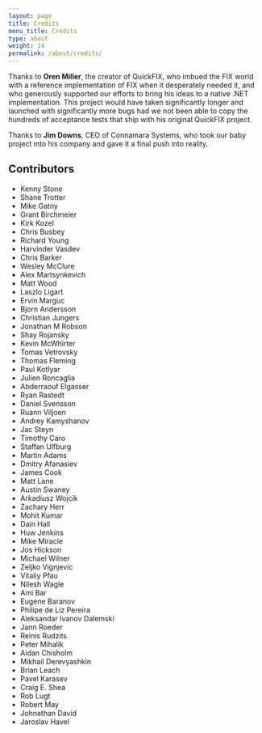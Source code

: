 ```yaml
---
layout: page
title: Credits
menu_title: Credits
type: about
weight: 14
permalink: /about/credits/
---
```


Thanks to **Oren Miller**, the creator of QuickFIX, who imbued the FIX world 
with a reference implementation of FIX when it desperately needed it, and who
generously supported our efforts to bring his ideas to a native .NET 
implementation.  This project would have taken significantly longer 
and launched with significantly more bugs had we not been able to copy 
the hundreds of acceptance tests that ship with his original QuickFIX 
project. 

Thanks to **Jim Downs**, CEO of Connamara Systems, who took our baby project 
into his company and gave it a final push into reality.

Contributors
----------------
- Kenny Stone
- Shane Trotter
- Mike Gatny
- Grant Birchmeier
- Kirk Kozel
- Chris Busbey
- Richard Young
- Harvinder Vasdev
- Chris Barker
- Wesley McClure
- Alex Martsynkevich
- Matt Wood
- Laszlo Ligart
- Ervin Marguc
- Bjorn Andersson
- Christian Jungers
- Jonathan M Robson
- Shay Rojansky
- Kevin McWhirter
- Tomas Vetrovsky
- Thomas Fleming
- Paul Kotlyar
- Julien Roncaglia
- Abderraouf Elgasser
- Ryan Rastedt
- Daniel Svensson
- Ruann Viljoen
- Andrey Kamyshanov
- Jac Steyn
- Timothy Caro
- Staffan Ulfburg
- Martin Adams
- Dmitry Afanasiev
- James Cook
- Matt Lane
- Austin Swaney
- Arkadiusz Wojcik
- Zachary Herr
- Mohit Kumar
- Dain Hall
- Huw Jenkins
- Mike Miracle
- Jos Hickson
- Michael Wilner
- Zeljko Vignjevic
- Vitaliy Pfau
- Nilesh Wagle
- Ami Bar
- Eugene Baranov
- Philipe de Liz Pereira
- Aleksandar Ivanov Dalemski 
- Jann Roeder
- Reinis Rudzits
- Peter Mihalik
- Aidan Chisholm
- Mikhail Derevyashkin
- Brian Leach
- Pavel Karasev
- Craig E. Shea
- Rob Lugt
- Robert May
- Johnathan David
- Jaroslav Havel
